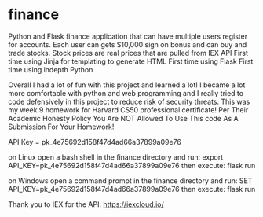 # finance
Python and Flask finance application that can have multiple users register for accounts. Each user can gets $10,000 sign on bonus and can buy and trade stocks. 
Stock prices are real prices that are pulled from IEX API
First time using Jinja for templating to generate HTML
First time using Flask
First time using indepth Python

Overall I had a lot of fun with this project and learned a lot! 
I became a lot more comfortable with python and web programming and I really tried to code defensively in this project to reduce risk of security threats.
This was my week 9 homework for Harvard CS50 professional certificate!
Per Their Academic Honesty Policy You Are NOT Allowed To Use This code As A Submission For Your Homework!

API Key = pk_4e75692d158f47d4ad66a37899a09e76

on Linux open a bash shell in the finance directory and run: export API_KEY=pk_4e75692d158f47d4ad66a37899a09e76
  then execute: flask run

on Windows open a command prompt in the finance directory and run: SET API_KEY=pk_4e75692d158f47d4ad66a37899a09e76
  then execute: flask run
  
Thank you to IEX for the API: https://iexcloud.io/
